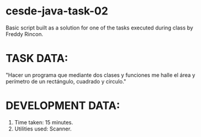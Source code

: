 # cesde-java-task-02
Basic script built as a solution for one of the tasks executed during class by Freddy Rincon.

# TASK DATA:
"Hacer un programa que mediante dos clases y funciones me halle el área y perímetro de un rectángulo, cuadrado y circulo."

# DEVELOPMENT DATA:
1. Time taken: 15 minutes.
2. Utilities used: Scanner.

